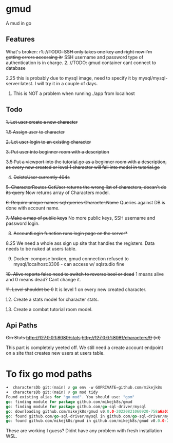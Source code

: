 # gmud

A mud in go

## Features

What's broken:
r~~1. //TODO: SSH only takes one key and right now I'm getting errors accessing itr~~ SSH username and password type of authentication is in charge.
2. //TODO: gmud container cant connect to database

2.25 this is probably due to mysql image, need to specify it by mysql/mysql-server:latest. I will try it in a couple of days.

   1. This is NOT a problem when running ./app from localhost

## Todo

~~1. Let user create a new character~~ 

~~1.5 Assign user to character~~

~~2. Let user login to an existing character~~

~~3. Put user into beginner room with a description~~

~~3.5 Put a viewport into the tutorial.go as a beginner room with a description, as every new created or level 1 character will fall into model in tutorial.go~~

4. ~~DeleteUser currently 404s~~

~~5. CharacterRoutes GetUser returns the wrong list of characters, doesn't do its query~~ Now returns array of Characters model.

~~6. Require unique names sql queries Character.Name~~ Queries against DB is done with account name.

~~7. Make a map of public keys~~ No more public keys, SSH username and password login.

8. ~~AccountLogin function runs login page on the server*~~

8.25 We need a whole ass sign up site that handles the registers. Data needs to be nuked at users table.

9. Docker-compose broken, gmud connection refused to mysql/localhost:3306 - can access w/ sqlstudio fine

~~10. Alive reports false need to switch to reverse bool or dead~~  1 means alive and 0 means dead? Cant change it.

~~11. Level shouldnt be 0~~ It is level 1 on every new created character.

12. Create a stats model for character stats.

13. Create a combat tutorial room model.


## Api Paths

~~Gin Stats http://127.0.0.1:8080/stats
http://127.0.0.1:8081/characters/9 {id}~~

This part is completely yeeted off. We still need a create account endpoint on a site that creates new users at users table.



# To fix go mod  paths

```go
➜  charactersDb git:(main) ✗ go env -w GOPRIVATE=github.com/mikejk8s
➜  charactersDb git:(main) ✗ go mod tidy
Found existing alias for "go mod". You should use: "gom"
go: finding module for package github.com/mikejk8s/gmud
go: finding module for package github.com/go-sql-driver/mysql
go: downloading github.com/mikejk8s/gmud v0.0.0-20220821060920-758a6a03bc00
go: found github.com/go-sql-driver/mysql in github.com/go-sql-driver/mysql v1.6.0
go: found github.com/mikejk8s/gmud in github.com/mikejk8s/gmud v0.0.0-20220821060920-758a6a03bc00
```

These are working I guess? Didnt have any problem with fresh installation WSL.

